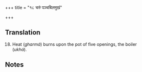 +++
title = "१८ चरुं पञ्चबिलमुखं"

+++
## Translation
18. Heat (*gharmá*) burns upon the pot of five openings, the boiler  
(*ukhá*).

## Notes

